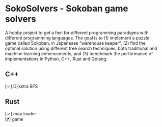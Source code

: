 # SokoSolvers - Sokoban game solvers
A hobby project to get a feel for different programming paradigms with different programming languages. The goal is to (1) implement a puzzle game called Sokoban, in Japanease "warehouse keeper", (2) find the optimal solution using different tree search techniques, both traditional and machine learning enhencements, and (3) benchmark the performance of implementations in Python, C++, Rust and Golang. 

## C++
[✓] Dijkstra BFS

## Rust
[✓] map loader  
[❓] game 